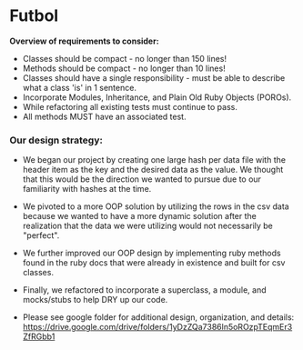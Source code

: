 # Futbol

**Overview of requirements to consider:**

- Classes should be compact - no longer than 150 lines!
- Methods should be compact - no longer than 10 lines!
- Classes should have a single responsibility - must be able to describe what a class 'is' in 1 sentence.
- Incorporate Modules, Inheritance, and Plain Old Ruby Objects (POROs).
- While refactoring all existing tests must continue to pass.
- All methods MUST have an associated test.

### Our design strategy:

- We began our project by creating one large hash per data file with the header item as the key and the desired data as the value. We thought that this would be the direction we wanted to pursue due to our familiarity with hashes at the time.
- We pivoted to a more OOP solution by utilizing the rows in the csv data because we wanted to have a more dynamic solution after the realization that the data we were utilizing would not necessarily be "perfect".
- We further improved our OOP design by implementing ruby methods found in the ruby docs that were already in existence and built for csv classes.
- Finally, we refactored to incorporate a superclass, a module, and mocks/stubs to help DRY up our code.

- Please see google folder for additional design, organization, and details:
https://drive.google.com/drive/folders/1yDzZQa7386ln5oROzpTEqmEr3ZfRGbb1
